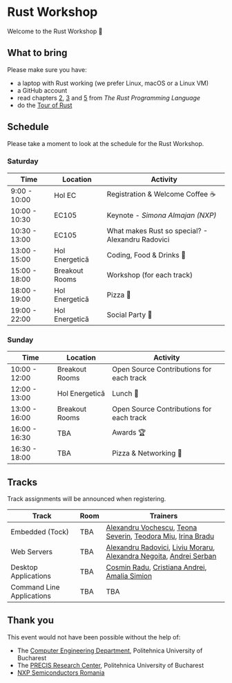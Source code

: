 # Rust Workshop

Welcome to the Rust Workshop :crab:

## What to bring

Please make sure you have:
- a laptop with Rust working (we prefer Linux, macOS or a Linux VM)
- a GitHub account
- read chapters [2](https://doc.rust-lang.org/book/ch02-00-guessing-game-tutorial.html), [3](https://doc.rust-lang.org/book/ch03-00-common-programming-concepts.html) and [5](https://doc.rust-lang.org/book/ch05-00-structs.html) from *The Rust Programming Language*
- do the [Tour of Rust](https://tourofrust.com)

## Schedule

Please take a moment to look at the schedule for the Rust Workshop.

### Saturday

| Time | Location | Activity |
|------|----------|----------|
|9:00 - 10:00 | Hol EC | Registration & Welcome Coffee :coffee: |
|10:00 - 10:30 | EC105 | Keynote - *Simona Almajan (NXP)* |
|10:30 - 13:00 | EC105 | What makes Rust so special? - Alexandru Radovici |
|13:00 - 15:00 | Hol Energetică | Coding, Food & Drinks :tropical_drink: |
|15:00 - 18:00 | Breakout Rooms | Workshop (for each track) |
|18:00 - 19:00 | Hol Energetică | Pizza :pizza: |
|19:00 - 22:00 | Hol Energetică | Social Party :partying_face: |

### Sunday

| Time | Location | Activity |
|------|----------|----------|
|10:00 - 12:00 | Breakout Rooms | Open Source Contributions for each track  |
|12:00 - 13:00 | Hol Energetică | Lunch :sandwich: |
|13:00 - 16:00 | Breakout Rooms | Open Source Contributions for each track |
|16:00 - 16:30 | TBA | Awards :trophy: |
|16:30 - 18:00 | TBA | Pizza & Networking :pizza: |

## Tracks

Track assignments will be announced when registering.

| Track | Room | Trainers |
|-------|------|----------|
| Embedded (Tock) | TBA | [Alexandru Vochescu](https://github.com/valexandru), [Teona Severin](https://github.com/teonaseverin), [Teodora Miu](https://github.com/teodoramiu), [Irina Bradu](https://github.com/orgs/UPB-RustWorkshop/people/irina-b-dev)  |
| Web Servers | TBA | [Alexandru Radovici](https://github.com/orgs/UPB-RustWorkshop/people/alexandruradovici), [Liviu Moraru](https://github.com/skyplane23), [Alexandra Negoita](https://github.com/AlexandraNegoita), [Andrei Serban](https://github.com/hateofhades) |
| Desktop Applications | TBA | [Cosmin Radu](https://github.com/orgs/UPB-RustWorkshop/people/cosmindanielradu19), [Cristiana Andrei](https://github.com/orgs/UPB-RustWorkshop/people/Cristiana959), [Amalia Simion](https://github.com/CAmi307) |
| Command Line Applications | TBA | TBA |

## Thank you

This event would not have been possible without the help of:
- The [Computer Engineering Department](https://cs.pub.ro/), Politehnica University of Bucharest
- The [PRECIS Research Center](http://precis.acs.pub.ro/), Politehnica University of Bucharest
- [NXP Semiconductors Romania](https://www.nxp.com/company/about-nxp/worldwide-locations/romania:ROMANIA_HOME_ROMANIAN)
